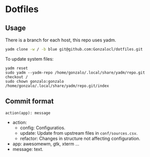 # Dotfiles

## Usage

There is a branch for each host, this repo uses yadm.

```bash
yadm clone -w / -b blue git@github.com:Gonzalocl/dotfiles.git
```

To update system files:

```
yadm reset
sudo yadm --yadm-repo /home/gonzalo/.local/share/yadm/repo.git checkout /
sudo chown gonzalo:gonzalo /home/gonzalo/.local/share/yadm/repo.git/index
```

## Commit format

`action(app): message`

- action:
  - config: Configuratios.
  - update: Update from upstream files in `conf/sources.csv`.
  - refactor: Changes in structure not affecting configuration.
- app: awesomewm, gtk, xterm ...
- message: text.


